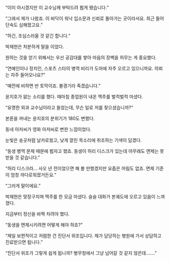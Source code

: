 “이미 아시겠지만 이 교수님께 부탁드려 뵙게 됐습니다.”

“그래서 제가 나왔죠. 이 바닥이 워낙 입소문과 신뢰로 돌아가는 곳이라서요. 최근 들어 단속도 심해졌고요.”

“하긴, 조심스러울 것 같긴 합니다.”

박재현은 차분하게 말을 이었다.

원하는 것을 얻기 위해서는 우선 공감대를 쌓아 마음의 장벽을 허무는 게 중요했다.

“연예인이나 정치인, 스포츠 스타의 병역 비리가 도마에 자주 오르고 있으니까요. 의뢰는 자주 들어오나요?”

“예전에 비하면 반 토막이죠. 불경기라 죽겠습니다.”

윤지호가 앓는 소리를 했다. 때마침 종업원이 내온 맥주를 벌컥벌컥 마셨다.

“유명한 외과 교수님이라고 들었는데, 무슨 일로 저를 찾으셨습니까?”

본론을 꺼내는 윤지호의 분위기가 180도 변했다.

동네 아저씨가 영화 아저씨로 변한 느낌이었다.

눈빛은 송곳처럼 날카로웠고, 낮게 깔린 목소리에 취조하는 기색이 담겼다.

“동생 병역 문제 때문에 뵙자고 했죠. 동생이 허리 디스크가 있는데 아무래도 면제는 못 받을 것 같습니다.”

“허리 디스크라… 사오 년 전이었으면 해 볼 만했겠지만 요즘은 어림도 없죠. 면제 기준이 엄청 까다로워졌거든요.”

“그러게 말이에요.”

박재현은 맞장구치며 맥주를 한 모금 마셨다. 슬슬 대화가 본궤도에 오르고 있음이 느껴졌다.

지금부터 정신을 바짝 차려야 했다.

“동생을 면제시키려면 어떻게 해야 하죠?”

“제일 보편적이고 저렴한 건 진단서 위조입니다. 제가 담당하는 병원에 가서 상담하고 진료받으면 됩니다.”

“진단서 위조가 그렇게 쉽게 됩니까? 병무청에서 그냥 넘어갈 것 같지 않은데…….”